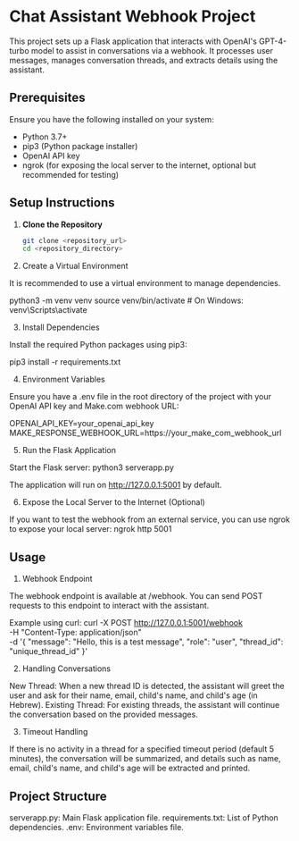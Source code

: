 # Chat Assistant Webhook Project

This project sets up a Flask application that interacts with OpenAI's GPT-4-turbo model to assist in conversations via a webhook. It processes user messages, manages conversation threads, and extracts details using the assistant.

Prerequisites
----------------
Ensure you have the following installed on your system:

- Python 3.7+
- pip3 (Python package installer)
- OpenAI API key
- ngrok (for exposing the local server to the internet, optional but recommended for testing)

Setup Instructions
-------------------
1. **Clone the Repository**

   ```sh
   git clone <repository_url>
   cd <repository_directory>
2. Create a Virtual Environment

It is recommended to use a virtual environment to manage dependencies.

python3 -m venv venv
source venv/bin/activate   # On Windows: venv\Scripts\activate

3. Install Dependencies

Install the required Python packages using pip3:

pip3 install -r requirements.txt

4. Environment Variables

Ensure you have a .env file in the root directory of the project with your OpenAI API key and Make.com webhook URL:

OPENAI_API_KEY=your_openai_api_key
MAKE_RESPONSE_WEBHOOK_URL=https://your_make_com_webhook_url

5. Run the Flask Application

Start the Flask server:
python3 serverapp.py

The application will run on http://127.0.0.1:5001 by default.

6. Expose the Local Server to the Internet (Optional)

If you want to test the webhook from an external service, you can use ngrok to expose your local server:
ngrok http 5001


Usage
------
1) Webhook Endpoint

The webhook endpoint is available at /webhook. You can send POST requests to this endpoint to interact with the assistant.

Example using curl:
curl -X POST http://127.0.0.1:5001/webhook \
     -H "Content-Type: application/json" \
     -d '{
           "message": "Hello, this is a test message",
           "role": "user",
           "thread_id": "unique_thread_id"
         }'

2) Handling Conversations

New Thread: When a new thread ID is detected, the assistant will greet the user and ask for their name, email, child's name, and child's age (in Hebrew).
Existing Thread: For existing threads, the assistant will continue the conversation based on the provided messages.

3) Timeout Handling

If there is no activity in a thread for a specified timeout period (default 5 minutes), the conversation will be summarized, and details such as name, email, child's name, and child's age will be extracted and printed.

Project Structure
------------------
serverapp.py: Main Flask application file.
requirements.txt: List of Python dependencies.
.env: Environment variables file.


